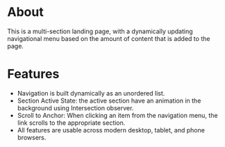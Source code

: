 # About

This is a multi-section landing page, with a dynamically updating navigational menu based on the amount of content that is added to the page.

# Features

- Navigation is built dynamically as an unordered list.
- Section Active State: the active section have an animation in the background using Intersection observer.
- Scroll to Anchor: When clicking an item from the navigation menu, the link scrolls to the appropriate section.
- All features are usable across modern desktop, tablet, and phone browsers.
